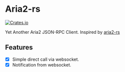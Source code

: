 # Aria2-rs
[![Crates.io](https://img.shields.io/crates/v/aria2-rs-yet.svg)](https://crates.io/crates/aria2-rs-yet)

Yet Another Aria2 JSON-RPC Client. Inspired by [aria2-rs](https://github.com/ihciah/aria2-r)

## Features
- [x] Simple direct call via websocket.
- [x] Notification from websocket.